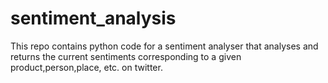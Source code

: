 # sentiment_analysis
This repo contains python code for a sentiment analyser that analyses and returns the current sentiments corresponding to a given product,person,place, etc. on twitter.
